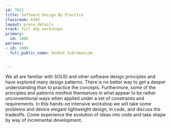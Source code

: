 ---
id: 7021
title: Software Design By Practice
classroom: A305
layout: preso_details
track: full day workshops
primary:
  id: 1008
persons:
- id: 1008
  full_public_name: Venkat Subramaniam

---
We all are familiar with SOLID and other software design principles and have explored many design patterns. There is no better way to get a deeper understanding than to practice the concepts. Furthermore, some of the principles and patterns minifest themselves in what appear to be rather unconventional ways when applied under a set of constraints and requirements. In this hands-on intensive workshop we will take some problems and device elegant lightweight design, in code, and discuss the tradeoffs. Come experience the evolution of ideas into code and take shape by way of incremental development.
